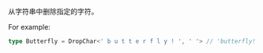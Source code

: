 从字符串中删除指定的字符。

For example:

```ts
type Butterfly = DropChar<' b u t t e r f l y ! ', ' '> // 'butterfly!'
```
